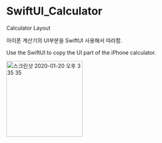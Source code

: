 # SwiftUI_Calculator
Calculator Layout

아이폰 계산기의 UI부분을 SwiftUI 사용해서 따라함.

Use the SwiftUI to copy the UI part of the iPhone calculator.

<img width="200" alt="스크린샷 2020-01-20 오후 3 35 35" src="https://user-images.githubusercontent.com/47220628/72704167-562d4b00-3b9b-11ea-8e64-4c97fd3f397a.png">
